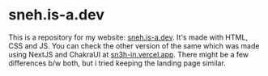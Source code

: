 # sneh.is-a.dev

This is a repository for my website: [sneh.is-a.dev](https://sneh.is-a.dev). It's made with HTML, CSS and JS. You can check the other version of the same which was made using NextJS and ChakraUI at [sn3h-in.vercel.app](https://sn3h-in.vercel.app). There might be a few differences b/w both, but i tried keeping the landing page similar.
